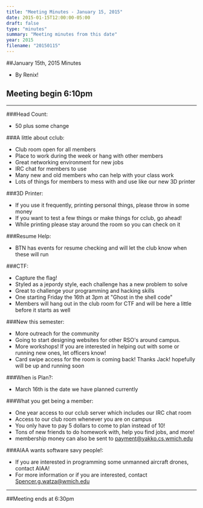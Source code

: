 ```yaml
---
title: "Meeting Minutes - January 15, 2015"
date: 2015-01-15T12:00:00-05:00
draft: false
type: "minutes"
summary: "Meeting minutes from this date"
year: 2015
filename: "20150115"
---
```


##January 15th, 2015 Minutes
* By Renix!

## Meeting begin 6:10pm

 - - -

###Head Count: 
* 50 plus some change

###A little about cclub:
* Club room open for all members
* Place to work during the week or hang with other members
* Great networking environment for new jobs
* IRC chat for members to use
* Many new and old members who can help with your class work
* Lots of things for members to mess with and use like our new 3D printer

###3D Printer:
* If you use it frequently, printing personal things, please throw in some money
* If you want to test a few things or make things for cclub, go ahead!
* While printing please stay around the room so you can check on it

###Resume Help:
* BTN has events for resume checking and will let the club know when these will run

###CTF:
* Capture the flag! 
* Styled as a jepordy style, each challenge has a new problem to solve
* Great to challenge your programming and hacking skills
* One starting Friday the 16th at 3pm at "Ghost in the shell code"
* Members will hang out in the club room for CTF and will be here a little before it starts as well

###New this semester:
* More outreach for the community 
* Going to start designing websites for other RSO's around campus.
* More workshops! If you are interested in helping out with some or running new ones, let officers know!
* Card swipe access for the room is coming back! Thanks Jack! hopefully will be up and running soon  

###When is Plan?:
* March 16th is the date we have planned currently

###What you get being a member:
* One year access to our cclub server which includes our IRC chat room
* Access to our club room whenever you are on campus
* You only have to pay 5 dollars to come to plan instead of 10!
* Tons of new friends to do homework with, help you find jobs, and more!
* membership money can also be sent to payment@yakko.cs.wmich.edu 

###AIAA wants software savy people!:
* If you are interested in programming some unmanned aircraft drones, contact AIAA!
* For more information or if you are interested, contact Spencer.g.watza@wmich.edu 

- - - 

##Meeting ends at 6:30pm
